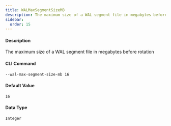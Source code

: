 ```yaml
---
title: WALMaxSegmentSizeMB
description: The maximum size of a WAL segment file in megabytes before rotation
sidebar:
  order: 15
---
```


<!-- This file is automatically generated. Any modifications made directly to this file
  may be overwritten. For more details on how this file is generated and how to use
  the related commands, refer to the documentation available in the `internal/cmd/cmd_*.go` files.
-->

#### Description

The maximum size of a WAL segment file in megabytes before rotation

#### CLI Command

```
--wal-max-segment-size-mb 16
```


#### Default Value
```
16
```




#### Data Type
```
Integer
```
